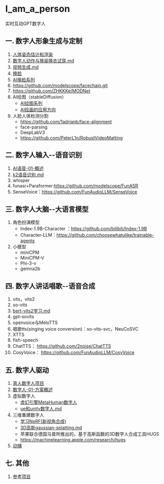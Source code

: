 # I_am_a_person
实时互动GPT数字人

## 一. 数字人形象生成与定制
1. [人体姿态估计和渲染](人体姿态估计和渲染.md)
1. [数字人动作与换装换衣试穿.md](数字人动作与换装换衣试穿.md)
1. [视频生成.md](视频生成.md)
2. [换脸](换脸.md)
3. [AI换脸系列](faceSwap/README.md)
1. https://github.com/modelscope/facechain.git
1. https://github.com/ZHKKKe/MODNet
1. AI绘图（stableDiffusion）
   - [AI绘图系列](stableDiffusion/README.md)
   - [AI绘画的应用方向](stableDiffusion/AI绘画的应用方向.md)
1. 人脸人体检测分割
   - https://github.com/1adrianb/face-alignment
   - face-parsing
   - DeepLabV3
   - https://github.com/PeterL1n/RobustVideoMatting

## 二. 数字人输入--语音识别
1. [AI语音-01-概述](ASR-TTS/AI语音-01-概述.md)
1. [k2语音识别.md](1.语音识别/k2语音识别.md)
2. whisper
3. funasr+Paraformer:https://github.com/modelscope/FunASR
4. SenseVoice：https://github.com/FunAudioLLM/SenseVoice

## 三. 数字人大脑--大语言模型
1. 角色扮演模型
   - Index-1.9B-Character ：https://github.com/bilibili/Index-1.9B
   - Character-LLM：https://github.com/choosewhatulike/trainable-agents
2. 小模型
   - miniCPM
   - MiniCPM-V
   - Phi-3-v
   - gemna2b

## 四. 数字人讲话唱歌--语音合成
1. vits，vits2
2. so-vits
2. [bert-vits2学习.md](bert-vits2学习.md)
2. gpt-sovits
3. openvoice与MeloTTS
4. 唱歌tts(singing voice conversion)：so-vits-svc，NeuCoSVC
5. XTTS 
6. fish-speech
7. ChatTTS： https://github.com/2noise/ChatTTS
8. CosyVoice： https://github.com/FunAudioLLM/CosyVoice

## 五. 数字人驱动
1. [真人数字人项目](数字人.md)
2. [数字人-01-方案概述](数字人/数字人-01-方案概述.md)
1. 虚拟数字人
   - [虚幻引擎MetaHuman数字人](ue/README.md)
   - [ue和unity数字人.md](ue/ue和unity数字人.md)
2. 三维重建数字人
   - [学习NeRF(新视角合成)](https://gitee.com/yangkang2022/nerf-learn)
   - [3D高斯gaussian-splatting.md](3D高斯gaussian-splatting.md)
   - 苹果联合德国马普所推出的，基于高斯函数的3D数字人合成工具HUGS
   - https://machinelearning.apple.com/research/hugs
3. [动捕](动捕.md)

## 七. 其他
1. [参考项目](参考项目.md)
